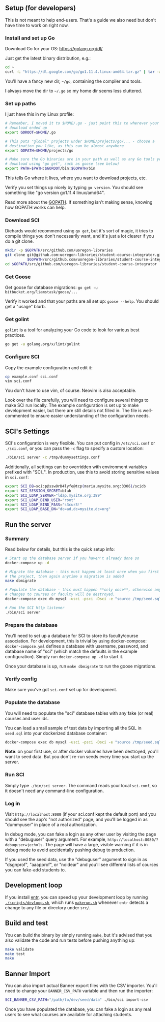 Setup (for developers)
--

This is not meant to help end-users.  That's a guide we also need but don't
have time to work on right now.

### Install and set up Go

Download Go for your OS: https://golang.org/dl/

Just get the latest binary distribution, e.g.:

```bash
cd ~
curl -L "https://dl.google.com/go/go1.11.4.linux-amd64.tar.gz" | tar -xz
```

You'll have a fancy new dir, `~/go`, containing the compiler and tools.

I always move the dir to `~/.go` so my home dir seems less cluttered.

### Set up paths

I just have this in my Linux profile:

```bash
# Remember, I moved it to $HOME/.go - just point this to wherever your Go
# download ended up
export GOROOT=$HOME/.go

# This puts "global" projects under $HOME/projects/go/... - choose a
# destination you like, as this can be almost anywhere
export GOPATH=$HOME/projects/go

# Make sure the Go binaries are in your path as well as any Go tools you
# download using "go get", such as goose (see below)
export PATH=$PATH:$GOROOT/bin:$GOPATH/bin
```

This tells Go where it lives, where you want to download projects, etc.

Verify you set things up nicely by typing `go version`.  You should see
something like "go version go1.11.4 linux/amd64".

Read more about the [GOPATH](https://golang.org/doc/code.html#GOPATH).  If
something isn't making sense, knowing how GOPATH works can help.

### Download SCI

Diehards would recommend using `go get`, but it's sort of magic, it tries to
compile things you don't necessarily want, and it's just a lot clearer if you
do a git clone.

```bash
mkdir -p $GOPATH/src/github.com/uoregon-libraries
git clone git@github.com:uoregon-libraries/student-course-integrator.git \
          $GOPATH/src/github.com/uoregon-libraries/student-course-integrator
cd $GOPATH/src/github.com/uoregon-libraries/student-course-integrator
```

### Get Goose

Get goose for database migrations: `go get -u bitbucket.org/liamstask/goose/...`

Verify it worked and that your paths are all set up: `goose --help`.  You
should get a "usage" blurb.

### Get golint

`golint` is a tool for analyzing your Go code to look for various best practices.

```bash
go get -u golang.org/x/lint/golint
```

### Configure SCI

Copy the example configuration and edit it:

```bash
cp example.conf sci.conf
vim sci.conf
```

You don't have to use vim, of course.  Neovim is also acceptable.

Look over the file carefully, you will need to configure several things to make
SCI run locally.  The example configuration is set up to make development
easier, but there are still details not filled in.  The file is well-commented
to ensure easier understanding of the configuration needs.

SCI's Settings
---

SCI's configuration is very flexible.  You can put config in `/etc/sci.conf` or
`./sci.conf`, or you can pass the `-c` flag to specify a custom location:

```bash
./bin/sci server -c /tmp/dummysettings.conf
```

Additionally, all settings can be overridden with environment variables
prefixed with "SCI_".  In production, use this to avoid storing sensitive
values in `sci.conf`:

```bash
export SCI_DB=sci:p@ssw0rD4lyfe@tcp(maria.mysite.org:3306)/scidb
export SCI_SESSION_SECRET=blah
export SCI_LDAP_SERVER="ldap.mysite.org:389"
export SCI_LDAP_BIND_USER="root"
export SCI_LDAP_BIND_PASS="s3cur3!"
export SCI_LDAP_BASE_DN="dc=ad,dc=mysite,dc=org"
```

Run the server
---

### Summary

Read below for details, but this is the quick setup info:

```bash
# Start up the database server if you haven't already done so
docker-compose up -d

# Migrate the database - this must happen at least once when you first start
# the project, then again anytime a migration is added
make dbmigrate

# Populate the database - this must happen **only once**, otherwise any local
# changes to courses or faculty will be destroyed.
docker-compose exec db mysql -usci -psci -Dsci -e "source /tmp/seed.sql"

# Run the SCI http listener
./bin/sci server
```

### Prepare the database

You'll need to set up a database for SCI to store its faculty/course
association.  For development, this is trivial by using docker-compose:
`docker-compose.yml` defines a database with username, password, and database
name of "sci" (which match the defaults in the example configuration).  Simply
run `docker-compose up -d` to start it.

Once your database is up, run `make dbmigrate` to run the goose migrations.

### Verify config

Make sure you've got `sci.conf` set up for development.

### Populate the database

You will need to populate the "sci" database tables with any fake (or real)
courses and user ids.

You can load a small sample of test data by importing all the SQL in `seed.sql`
into your dockerized database container:

```bash
docker-compose exec db mysql -usci -psci -Dsci -e "source /tmp/seed.sql"
```

**Note**: on your first use, or after docker volumes have been destroyed, you'll want to
seed data.  But you don't re-run seeds every time you start up the server.

### Run SCI

Simply type `./bin/sci server`.  The command reads your local `sci.conf`, so it
doesn't need any command-line configuration.

### Log in

Visit `http://localhost:8080` (if your sci.conf kept the default port) and you
should see the app's "not authorized" page, and you'll be logged in as
"dummyuser" in place of a real authorization.

In debug mode, you can fake a login as any other user by visiting the page with
a "debuguser" query argument.  For example, `http://localhost:8080/?debuguser=jechols`.
The page will have a large, visible warning if it is in debug mode to avoid
accidentally pushing debug to production.

If you used the seed data, use the "debuguser" argument to sign in as
"dsgnprof", "aaapprof", or "noidear" and you'll see different lists of courses
you can fake-add students to.

Development loop
---

If you install [entr](http://www.entrproject.org/), you can speed up your
development loop by running [`./scripts/devloop.sh`](./scripts/devloop.sh),
which runs [`makerun.sh`](./scripts/makerun.sh) whenever `entr` detects a
change to any file or directory under `src/`.

Build and test
---

You can build the binary by simply running `make`, but it's advised that you
also validate the code and run tests before pushing anything up:

```bash
make validate
make test
make
```

Banner Import
---

You can also import actual Banner export files with the CSV importer.  You'll
need to change your `BANNER_CSV_PATH` variable and then run the importer:

```bash
SCI_BANNER_CSV_PATH="/path/to/dev/seed/data" ./bin/sci import-csv
```

Once you have populated the database, you can fake a login as any real users to
see what courses are available for attaching students.
